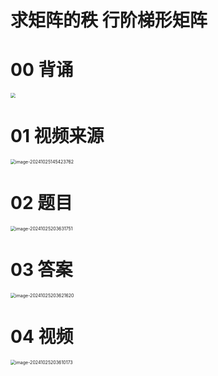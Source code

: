 # 求矩阵的秩 行阶梯形矩阵



# 00 背诵

<img src="https://cvp.oss-cn-shanghai.aliyuncs.com/202410251629799.png" style="zoom:50%;" />



# 01 视频来源

<img src="https://cvp.oss-cn-shanghai.aliyuncs.com/202410251454801.png" alt="image-20241025145423762" style="zoom:50%;" />



# 02 题目

<img src="https://cvp.oss-cn-shanghai.aliyuncs.com/202410252036801.png" alt="image-20241025203631751" style="zoom:50%;" />





# 03 答案

<img src="https://cvp.oss-cn-shanghai.aliyuncs.com/202410252036717.png" alt="image-20241025203621620" style="zoom:50%;" />



# 04 视频

<img src="https://cvp.oss-cn-shanghai.aliyuncs.com/202410252036387.png" alt="image-20241025203610173" style="zoom:50%;" />
